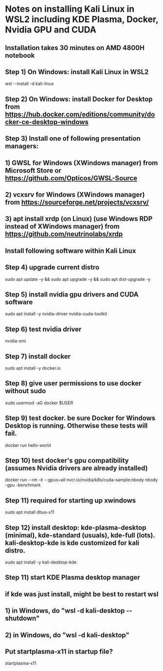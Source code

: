 # Notes on installing Kali Linux in WSL2 including KDE Plasma, Docker, Nvidia GPU and CUDA

## Installation takes 30 minutes on AMD 4800H notebook

## Step 1) On Windows: install Kali Linux in WSL2

wsl --install -d kali-linux

## Step 2) On Windows: install Docker for Desktop from https://hub.docker.com/editions/community/docker-ce-desktop-windows

## Step 3) Install one of following presentation managers:
## 1) GWSL for Windows (XWindows manager) from Microsoft Store or https://github.com/Opticos/GWSL-Source
## 2) vcxsrv for Windows (XWindows manager) from https://sourceforge.net/projects/vcxsrv/
## 3) apt install xrdp (on Linux) (use Windows RDP instead of XWindows manager) from https://github.com/neutrinolabs/xrdp

## Install following software within Kali Linux

## Step 4) upgrade current distro
sudo apt update -y && sudo apt upgrade -y && sudo apt dist-upgrade -y

## Step 5) install nvidia gpu drivers and CUDA software
sudo apt install -y nvidia-driver nvidia-cuda-toolkit

## Step 6) test nvidia driver
nvidia-smi

## Step 7) install docker
sudo apt install -y docker.io

## Step 8) give user permissions to use docker without sudo
sudo usermod -aG docker $USER

## Step 9) test docker. be sure Docker for Windows Desktop is running. Otherwise these tests will fail.
docker run hello-world

## Step 10) test docker's gpu compatibility (assumes Nvidia drivers are already installed)
docker run --rm -it --gpus=all nvcr.io/nvidia/k8s/cuda-sample:nbody nbody -gpu -benchmark

## Step 11) required for starting up xwindows
sudo apt install dbus-x11

## Step 12) install desktop: kde-plasma-desktop (minimal), kde-standard (usuals), kde-full (lots). kali-desktop-kde is kde customized for kali distro.
sudo apt install -y kali-desktop-kde

## Step 11) start KDE Plasma desktop manager
## if kde was just install, might be best to restart wsl
## 1) in Windows, do "wsl -d kali-desktop --shutdown"
## 2) in Windows, do "wsl -d kali-desktop"
## Put startplasma-x11 in startup file?
startplasma-x11

